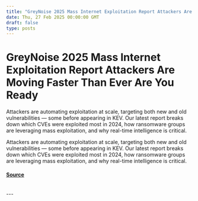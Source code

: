 ```yaml
---
title: "GreyNoise 2025 Mass Internet Exploitation Report Attackers Are Moving Faster Than Ever Are You Ready"
date: Thu, 27 Feb 2025 00:00:00 GMT
draft: false
type: posts
---
```

# GreyNoise 2025 Mass Internet Exploitation Report Attackers Are Moving Faster Than Ever Are You Ready





Attackers are automating exploitation at scale, targeting both new and old vulnerabilities — some before appearing in KEV. Our latest report breaks down which CVEs were exploited most in 2024, how ransomware groups are leveraging mass exploitation, and why real-time intelligence is critical.

Attackers are automating exploitation at scale, targeting both new and old vulnerabilities — some before appearing in KEV. Our latest report breaks down which CVEs were exploited most in 2024, how ransomware groups are leveraging mass exploitation, and why real-time intelligence is critical.

#### [Source](https://www.greynoise.io/blog/2025-mass-internet-exploitation-report)

<br/>
---

